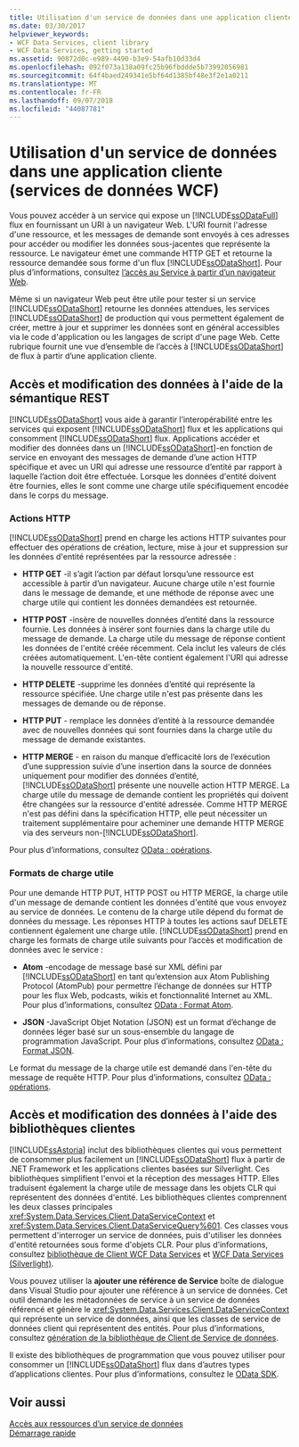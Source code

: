 ```yaml
---
title: Utilisation d'un service de données dans une application cliente (services de données WCF)
ms.date: 03/30/2017
helpviewer_keywords:
- WCF Data Services, client library
- WCF Data Services, getting started
ms.assetid: 90872d0c-e989-4490-b3e9-54afb10d33d4
ms.openlocfilehash: 092f073a138a09fc25b96fbddde5b73992056981
ms.sourcegitcommit: 64f4baed249341e5bf64d1385bf48e3f2e1a0211
ms.translationtype: MT
ms.contentlocale: fr-FR
ms.lasthandoff: 09/07/2018
ms.locfileid: "44087781"
---
```

# <a name="using-a-data-service-in-a-client-application-wcf-data-services"></a>Utilisation d'un service de données dans une application cliente (services de données WCF)
Vous pouvez accéder à un service qui expose un [!INCLUDE[ssODataFull](../../../../includes/ssodatafull-md.md)] flux en fournissant un URI à un navigateur Web. L'URI fournit l'adresse d'une ressource, et les messages de demande sont envoyés à ces adresses pour accéder ou modifier les données sous-jacentes que représente la ressource. Le navigateur émet une commande HTTP GET et retourne la ressource demandée sous forme d'un flux [!INCLUDE[ssODataShort](../../../../includes/ssodatashort-md.md)]. Pour plus d’informations, consultez [l’accès au Service à partir d’un navigateur Web](../../../../docs/framework/data/wcf/accessing-the-service-from-a-web-browser-wcf-data-services-quickstart.md).  
  
 Même si un navigateur Web peut être utile pour tester si un service [!INCLUDE[ssODataShort](../../../../includes/ssodatashort-md.md)] retourne les données attendues, les services [!INCLUDE[ssODataShort](../../../../includes/ssodatashort-md.md)] de production qui vous permettent également de créer, mettre à jour et supprimer les données sont en général accessibles via le code d'application ou les langages de script d'une page Web. Cette rubrique fournit une vue d’ensemble de l’accès à [!INCLUDE[ssODataShort](../../../../includes/ssodatashort-md.md)] de flux à partir d’une application cliente.  
  
## <a name="accessing-and-changing-data-using-rest-semantics"></a>Accès et modification des données à l'aide de la sémantique REST  
 [!INCLUDE[ssODataShort](../../../../includes/ssodatashort-md.md)] vous aide à garantir l’interopérabilité entre les services qui exposent [!INCLUDE[ssODataShort](../../../../includes/ssodatashort-md.md)] flux et les applications qui consomment [!INCLUDE[ssODataShort](../../../../includes/ssodatashort-md.md)] flux. Applications accéder et modifier des données dans un [!INCLUDE[ssODataShort](../../../../includes/ssodatashort-md.md)]-en fonction de service en envoyant des messages de demande d’une action HTTP spécifique et avec un URI qui adresse une ressource d’entité par rapport à laquelle l’action doit être effectuée. Lorsque les données d'entité doivent être fournies, elles le sont comme une charge utile spécifiquement encodée dans le corps du message.  
  
### <a name="http-actions"></a>Actions HTTP  
 [!INCLUDE[ssODataShort](../../../../includes/ssodatashort-md.md)] prend en charge les actions HTTP suivantes pour effectuer des opérations de création, lecture, mise à jour et suppression sur les données d'entité représentées par la ressource adressée :  
  
-   **HTTP GET** -il s’agit l’action par défaut lorsqu’une ressource est accessible à partir d’un navigateur. Aucune charge utile n'est fournie dans le message de demande, et une méthode de réponse avec une charge utile qui contient les données demandées est retournée.  
  
-   **HTTP POST** -insère de nouvelles données d’entité dans la ressource fournie. Les données à insérer sont fournies dans la charge utile du message de demande. La charge utile du message de réponse contient les données de l'entité créée récemment. Cela inclut les valeurs de clés créées automatiquement. L'en-tête contient également l'URI qui adresse la nouvelle ressource d'entité.  
  
-   **HTTP DELETE** -supprime les données d’entité qui représente la ressource spécifiée. Une charge utile n'est pas présente dans les messages de demande ou de réponse.  
  
-   **HTTP PUT** - remplace les données d’entité à la ressource demandée avec de nouvelles données qui sont fournies dans la charge utile du message de demande existantes.  
  
-   **HTTP MERGE** - en raison du manque d’efficacité lors de l’exécution d’une suppression suivie d’une insertion dans la source de données uniquement pour modifier des données d’entité, [!INCLUDE[ssODataShort](../../../../includes/ssodatashort-md.md)] présente une nouvelle action HTTP MERGE. La charge utile du message de demande contient les propriétés qui doivent être changées sur la ressource d'entité adressée. Comme HTTP MERGE n'est pas défini dans la spécification HTTP, elle peut nécessiter un traitement supplémentaire pour acheminer une demande HTTP MERGE via des serveurs non-[!INCLUDE[ssODataShort](../../../../includes/ssodatashort-md.md)].  
  
 Pour plus d’informations, consultez [OData : opérations](https://go.microsoft.com/fwlink/?LinkId=185792).  
  
### <a name="payload-formats"></a>Formats de charge utile  
 Pour une demande HTTP PUT, HTTP POST ou HTTP MERGE, la charge utile d'un message de demande contient les données d'entité que vous envoyez au service de données. Le contenu de la charge utile dépend du format de données du message. Les réponses HTTP à toutes les actions sauf DELETE contiennent également une charge utile. [!INCLUDE[ssODataShort](../../../../includes/ssodatashort-md.md)] prend en charge les formats de charge utile suivants pour l’accès et modification de données avec le service :  
  
-   **Atom** -encodage de message basé sur XML défini par [!INCLUDE[ssODataShort](../../../../includes/ssodatashort-md.md)] en tant qu’extension aux Atom Publishing Protocol (AtomPub) pour permettre l’échange de données sur HTTP pour les flux Web, podcasts, wikis et fonctionnalité Internet au XML. Pour plus d’informations, consultez [OData : Format Atom](https://go.microsoft.com/fwlink/?LinkId=185794).  
  
-   **JSON** -JavaScript Objet Notation (JSON) est un format d’échange de données léger basé sur un sous-ensemble du langage de programmation JavaScript. Pour plus d’informations, consultez [OData : Format JSON](https://go.microsoft.com/fwlink/?LinkId=185795).  
  
 Le format du message de la charge utile est demandé dans l'en-tête du message de requête HTTP. Pour plus d’informations, consultez [OData : opérations](https://go.microsoft.com/fwlink/?LinkID=185792).  
  
## <a name="accessing-and-changing-data-using-client-libraries"></a>Accès et modification des données à l'aide des bibliothèques clientes  
 [!INCLUDE[ssAstoria](../../../../includes/ssastoria-md.md)] inclut des bibliothèques clientes qui vous permettent de consommer plus facilement un [!INCLUDE[ssODataShort](../../../../includes/ssodatashort-md.md)] flux à partir de .NET Framework et les applications clientes basées sur Silverlight. Ces bibliothèques simplifient l'envoi et la réception des messages HTTP. Elles traduisent également la charge utile de message dans les objets CLR qui représentent des données d'entité. Les bibliothèques clientes comprennent les deux classes principales <xref:System.Data.Services.Client.DataServiceContext> et <xref:System.Data.Services.Client.DataServiceQuery%601>. Ces classes vous permettent d'interroger un service de données, puis d'utiliser les données d'entité retournées sous forme d'objets CLR. Pour plus d’informations, consultez [bibliothèque de Client WCF Data Services](../../../../docs/framework/data/wcf/wcf-data-services-client-library.md) et [WCF Data Services (Silverlight)](https://msdn.microsoft.com/library/c0cd9f4b-1372-48e4-9935-c8421239da30).  
  
 Vous pouvez utiliser la **ajouter une référence de Service** boîte de dialogue dans Visual Studio pour ajouter une référence à un service de données. Cet outil demande les métadonnées de service à un service de données référencé et génère le <xref:System.Data.Services.Client.DataServiceContext> qui représente un service de données, ainsi que les classes de service de données client qui représentent des entités. Pour plus d’informations, consultez [génération de la bibliothèque de Client de Service de données](../../../../docs/framework/data/wcf/generating-the-data-service-client-library-wcf-data-services.md).  
  
 Il existe des bibliothèques de programmation que vous pouvez utiliser pour consommer un [!INCLUDE[ssODataShort](../../../../includes/ssodatashort-md.md)] flux dans d’autres types d’applications clientes. Pour plus d’informations, consultez le [OData SDK](https://go.microsoft.com/fwlink/?LinkId=185796).  
  
## <a name="see-also"></a>Voir aussi  
 [Accès aux ressources d’un service de données](../../../../docs/framework/data/wcf/accessing-data-service-resources-wcf-data-services.md)  
 [Démarrage rapide](../../../../docs/framework/data/wcf/quickstart-wcf-data-services.md)
